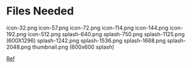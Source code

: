 # Files Needed
icon-32.png
icon-57.png
icon-72.png
icon-114.png
icon-144.png
icon-192.png
icon-512.png
splash-640.png
splash-750.png
splash-1125.png (600X1296)
splash-1242.png
splash-1536.png
splash-1668.png
splash-2048.png
thumbnail.png (600x600 splash)

[Ref](https://github.com/pingboard/next-pwa-boilerplate/tree/master/static/graphics)
